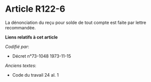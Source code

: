 # Article R122-6

La dénonciation du reçu pour solde de tout compte est faite par lettre recommandée.

**Liens relatifs à cet article**

_Codifié par_:

  - Décret n°73-1048 1973-11-15

_Anciens textes_:

  - Code du travail 24 al. 1
